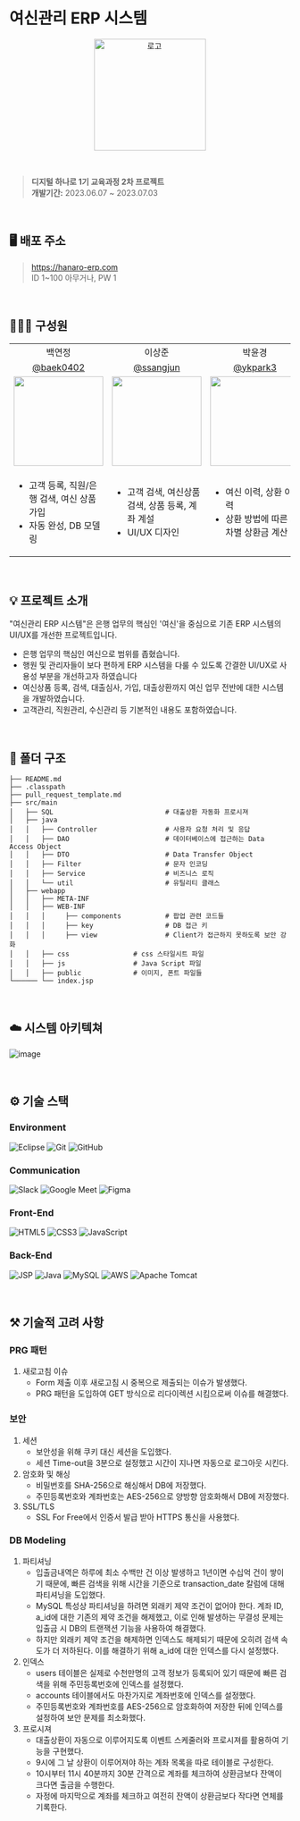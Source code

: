 # 여신관리 ERP 시스템

<p align="center"><img src="https://github.com/hanaro-ERP/hanaro-ERP-JSP/assets/63557248/4d6099ba-5161-4e86-acb4-f30d2c4fd6d8" alt="로고" width="200px"></p>

<br>

> **디지털 하나로 1기 교육과정 2차 프로젝트**<br>
> **개발기간:** 2023.06.07 ~ 2023.07.03</p>

<br>

## 🖥️ 배포 주소
> https://hanaro-erp.com
> <br>
> ID 1~100 아무거나, PW 1

<br>

## 🙋🏻‍♀️ 구성원
<table>
    <tr>
        <td align="center">백연정</td>
        <td align="center">이상준</td>
        <td align="center">박윤경</td>
        <td align="center">김민재</td>
    </tr>
  <tr>
        <td align="center"><a href="https://github.com/baek0402">@baek0402</a></td>
        <td align="center"><a href="https://github.com/ssangjun">@ssangjun</a></td>
        <td align="center"><a href="https://github.com/ykpark3">@ykpark3</a></td>
        <td align="center"><a href="https://github.com/lake041">@lake041</a></td>
    </tr>
    <tr>
        <td align="center"><span> <img width="160px" src="https://github.com/hanaro-ERP/hanaro-ERP-JSP/assets/63557248/233429d8-205c-465b-a691-22fc8f10466e" ></span></td>
        <td align="center"><span> <img width="160px" src="https://github.com/hanaro-ERP/hanaro-ERP-JSP/assets/63557248/00e55239-b526-4180-98b8-b223b3e561d1" ></span></td>
        <td align="center"><span> <img width="160px" src="https://github.com/hanaro-ERP/hanaro-ERP-JSP/assets/63557248/f83b66a0-54e0-4fb0-a8f4-3896ecfaee5a" ></span></td>
        <td align="center"><span> <img width="160px" src="https://github.com/hanaro-ERP/hanaro-ERP-JSP/assets/63557248/e3a3621a-23cd-47be-8c50-60fd726ba38a" ></span></td>
    </tr>
    <tr>
        <td>
            <ul>
                <li>고객 등록, 직원/은행 검색, 여신 상품 가입</li>
                <li>자동 완성, DB 모델링</li>
            </ul>
        </td>
      <td>
            <ul>
                <li>고객 검색, 여신상품 검색, 상품 등록, 계좌 계설</li>
                <li>UI/UX 디자인</li>
            </ul>
      </td>
      <td>
          <ul>
              <li>여신 이력, 상환 이력</li>
              <li>상환 방법에 따른 회차별 상환금 계산</li>
          </ul>
      </td>
      <td>
          <ul>
              <li>로그인/메인, 계좌 목록, 입출금 내역</li>
              <li>보안, 내부신용평점, DB</li>
          </ul>
    </tr>
  
</table>

<br>

## 💡 프로젝트 소개
"여신관리 ERP 시스템"은 은행 업무의 핵심인 '여신'을 중심으로 기존 ERP 시스템의 UI/UX를 개선한 프로젝트입니다. <br>

- 은행 업무의 핵심인 여신으로 범위를 좁혔습니다.
- 행원 및 관리자들이 보다 편하게 ERP 시스템을 다룰 수 있도록 간결한 UI/UX로 사용성 부분을 개선하고자 하였습니다
- 여신상품 등록, 검색, 대출심사, 가입, 대출상환까지 여신 업무 전반에 대한 시스템을 개발하였습니다.
- 고객관리, 직원관리, 수신관리 등 기본적인 내용도 포함하였습니다.

<br>

## 📂 폴더 구조
```
├── README.md
├── .classpath 
├── pull_request_template.md
├── src/main
│   ├── SQL                            # 대출상환 자동화 프로시져 
│   ├── java
│   │   ├── Controller                 # 사용자 요청 처리 및 응답 
│   │   ├── DAO                        # 데이터베이스에 접근하는 Data Access Object 
│   │   ├── DTO                        # Data Transfer Object
│   │   ├── Filter                     # 문자 인코딩 
│   │   ├── Service                    # 비즈니스 로직 
│   │   └── util                       # 유틸리티 클래스 
│   ├── webapp 
│   │   ├── META-INF
│   │   ├── WEB-INF 
│   │   │     ├── components           # 팝업 관련 코드들 
│   │   │     ├── key                  # DB 접근 키
│   │   │     ├── view                 # Client가 접근하지 못하도록 보안 강화 
│   │   ├── css			       # css 스타일시트 파일 
│   │   ├── js			       # Java Script 파일 
│   │   ├── public		       # 이미지, 폰트 파일들
└────── └── index.jsp 
```
<br>


## ☁️ 시스템 아키텍쳐
![image](https://github.com/hanaro-ERP/hanaro-ERP-JSP/assets/63557248/5ea4da64-ec7f-4c66-9309-cdd669ba3ca4)

<br>

## ⚙️ 기술 스택
### Environment
![Eclipse](https://img.shields.io/badge/Eclipse-2C2255.svg?style=for-the-badge&logo=Eclipse&logoColor=white)
![Git](https://img.shields.io/badge/git-F05032.svg?style=for-the-badge&logo=git&logoColor=white)
![GitHub](https://img.shields.io/badge/github-181717.svg?style=for-the-badge&logo=github&logoColor=white)
### Communication
![Slack](https://img.shields.io/badge/Slack-4A154B?style=for-the-badge&logo=slack&logoColor=white)
![Google Meet](https://img.shields.io/badge/Google%20Meet-00897B?style=for-the-badge&logo=google-meet&logoColor=white)
![Figma](https://img.shields.io/badge/Figma-F24E1E?style=for-the-badge&logo=figma&logoColor=white)
### Front-End
![HTML5](https://img.shields.io/badge/html5-%23E34F26.svg?style=for-the-badge&logo=html5&logoColor=white)
![CSS3](https://img.shields.io/badge/css3-%231572B6.svg?style=for-the-badge&logo=css3&logoColor=white)
![JavaScript](https://img.shields.io/badge/javascript-F7DF1E.svg?style=for-the-badge&logo=javascript&logoColor=black)
### Back-End
![JSP](https://img.shields.io/badge/JSP-000000.svg?style=for-the-badge&logo=jsp&logoColor=white)
![Java](https://img.shields.io/badge/java-%23ED8B00.svg?style=for-the-badge&logo=openjdk&logoColor=white)
![MySQL](https://img.shields.io/badge/mysql-4479A1.svg?style=for-the-badge&logo=mysql&logoColor=white)
![AWS](https://img.shields.io/badge/AWS-%23FF9900.svg?style=for-the-badge&logo=amazon-aws&logoColor=white)
![Apache Tomcat](https://img.shields.io/badge/apache%20tomcat-%23F8DC75.svg?style=for-the-badge&logo=apache-tomcat&logoColor=black)

<br>

## ⚒️ 기술적 고려 사항
### PRG 패턴
1.  새로고침 이슈
    - Form 제출 이후 새로고침 시 중복으로 제출되는 이슈가 발생했다.
    - PRG 패턴을 도입하여 GET 방식으로 리다이렉션 시킴으로써 이슈를 해결했다.
### 보안
1.  세션
    - 보안성을 위해 쿠키 대신 세션을 도입했다.
    - 세션 Time-out을 3분으로 설정했고 시간이 지나면 자동으로 로그아웃 시킨다.
2.  암호화 및 해싱
    - 비밀번호를 SHA-256으로 해싱해서 DB에 저장했다.
    - 주민등록번호와 계좌번호는 AES-256으로 양방향 암호화해서 DB에 저장했다.
3.  SSL/TLS
    - SSL For Free에서 인증서 발급 받아 HTTPS 통신을 사용했다.
### DB Modeling
1.  파티셔닝
    - 입출금내역은 하루에 최소 수백만 건 이상 발생하고 1년이면 수십억 건이 쌓이기 때문에, 빠른 검색을 위해 시간을 기준으로 transaction_date 칼럼에 대해 파티셔닝을 도입했다.
    - MySQL 특성상 파티셔닝을 하려면 외래키 제약 조건이 없어야 한다. 계좌 ID, a_id에 대한 기존의 제약 조건을 해제했고, 이로 인해 발생하는 무결성 문제는 입출금 시 DB의 트랜잭션 기능을 사용하여 해결했다.
    - 하지만 외래키 제약 조건을 해제하면 인덱스도 해제되기 때문에 오히려 검색 속도가 더 저하된다. 이를 해결하기 위해 a_id에 대한 인덱스를 다시 설정했다.
2.  인덱스
    - users 테이블은 실제로 수천만명의 고객 정보가 등록되어 있기 때문에 빠른 검색을 위해 주민등록번호에 인덱스를 설정했다.
    - accounts 테이블에서도 마찬가지로 계좌번호에 인덱스를 설정했다.
    - 주민등록번호와 계좌번호를 AES-256으로 암호화하여 저장한 뒤에 인덱스를 설정하여 보안 문제를 최소화했다.
3.  프로시져
    - 대출상환이 자동으로 이루어지도록 이벤트 스케줄러와 프로시져를 활용하여 기능을 구현했다.
    - 9시에 그 날 상환이 이루어져야 하는 계좌 목록을 따로 테이블로 구성한다.
    - 10시부터 11시 40분까지 30분 간격으로 계좌를 체크하여 상환금보다 잔액이 크다면 출금을 수행한다.
    - 자정에 마지막으로 계좌를 체크하고 여전히 잔액이 상환금보다 작다면 연체를 기록한다.
